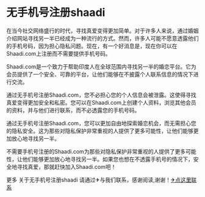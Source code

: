 # 无手机号注册shaadi

在当今社交网络盛行的时代，寻找真爱变得更加简单。对于许多人来说，通过婚姻介绍网站寻找另一半已经成为一种流行的方式。然而，许多人可能不愿意透露他们的手机号码，因为担心隐私问题。现在，有一个好消息是，现在你可以在Shaadi.com上注册而不需要提供手机号码。

Shaadi.com是一个致力于帮助印度人在全球范围内寻找另一半的婚恋平台。它为会员提供了一个安全、可靠的平台，让他们能够在不披露个人联系信息的情况下进行交流。

通过无手机号注册Shaadi.com，您不必担心您的个人信息会被泄露。这使得寻找真爱变得更加安全和私密。您可以在Shaadi.com上创建个人资料，浏览其他会员的资料，并与他们进行联系，而不必透露您的手机号码。

通过无手机号注册Shaadi.com，您可以更加自由地探索婚恋机会，而无需担心您的隐私安全。这为那些对隐私保护非常重视的人提供了更多可能性，让他们能够更加放心地寻找另一半。

不需要手机号注册的Shaadi.com为那些对隐私保护非常重视的人提供了更多可能性，让他们能够更加放心地寻找另一半。如果您也想在不透露手机号的情况下，安全地寻找真爱，那就赶快加入Shaadi.com吧！

更多 关于无手机号注册shaadi 请通过✈与我们联系，感谢阅读,谢谢！[✈点这里联系](https://ss.k02.cc)